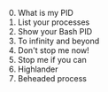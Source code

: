 0. What is my PID
1. List your processes
2. Show your Bash PID
4. To infinity and beyond
5. Don't stop me now!
6. Stop me if you can
7. Highlander
8. Beheaded process
